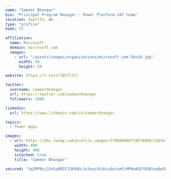 ```yaml
---
name: "Sameer Bhangar"
bio: "Principal Program Manager - Power Platform CAT team"
location: Seattle, WA
type: "profile"
heat: 57

affiliation:
  name: Microsoft
  domain: microsoft.com
  images:
    - url: "/assets/images/organizations/microsoft.com-50x50.jpg"
      width: 50
      height: 50

website: https://t.co/nrTQtfl3ll

twitter:
  username: sameerbhangar
  url: https://twitter.com/sameerbhangar
  followers: 1090

linkedin:
  url: https://www.linkedin.com/in/sameerbhangar

topics:
  - Power Apps

images:
  - url: https://pbs.twimg.com/profile_images/378800000719674009/a36fe7ddfab1778b76e5793772e43798_400x400.jpeg
    width: 400
    height: 400
    isCached: true
    title: "Sameer Bhangar"

secured: "Sq2MPBxj32oSq8MZFJZK9UGLSv3oysSFubiuQxtumF/MPNoAGEfU58loq9wSUSFKlKxla0oMTDQqq5NG38mXSUeK2aSOs266f3Z4cEYimTC0EyrX+vjOE6n8cSC6Owq/O7iMvTwYED0e2k1khAvDfaXBxS4SGoqnJ/k4qpHBcCDPABng37xzxrCbMS/xaGY1dE1c/iCzjeLYxTtJidU+TU1o+tuhoJUI9UiZrUveUGNyXqI+TSqYWfbNt3/0JoLdHoZS5POnpMNm/+r5odo/bTFjHIjC5QsxpF1zZSVgUoid5bWnNxfqam4klGvs/A0aG3qQgzCCEKPl76t3ooYYK2wd5PT7o97gHTtMhx2hI3Dyfmi62pWafbT7GD53J8IlbHSzQmHEh6CN8IMKyjoQv6mSmTR/4tq8p2pOF//jzVM=;DIivVmNuB+uNkrnMIr4nXw=="
---
```



